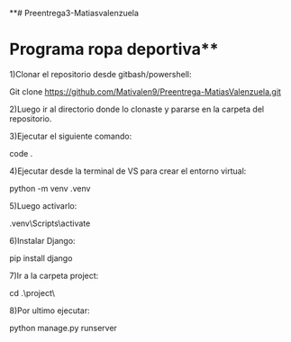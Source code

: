**# Preentrega3-Matiasvalenzuela

# Programa ropa deportiva**

1)Clonar el repositorio desde gitbash/powershell: 

Git clone https://github.com/Mativalen9/Preentrega-MatiasValenzuela.git

2)Luego ir al directorio donde lo clonaste y pararse en la carpeta del repositorio. 

3)Ejecutar el siguiente comando: 

code .

4)Ejecutar desde la terminal de VS para crear el entorno virtual:

python -m venv .venv

5)Luego activarlo:

.venv\Scripts\activate

6)Instalar Django: 

pip install django

7)Ir a la carpeta project: 

 cd .\project\

 8)Por ultimo ejecutar: 

 python manage.py runserver 

